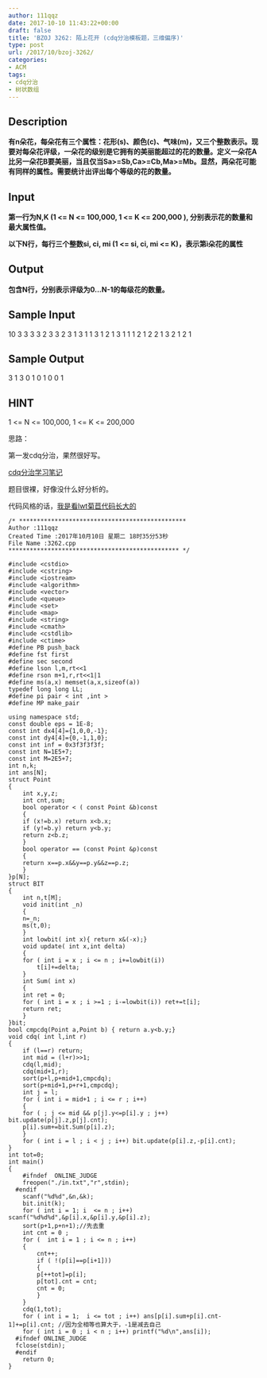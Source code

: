 ```yaml
---
author: 111qqz
date: 2017-10-10 11:43:22+00:00
draft: false
title: 'BZOJ 3262: 陌上花开 (cdq分治模板题，三维偏序)'
type: post
url: /2017/10/bzoj-3262/
categories:
- ACM
tags:
- cdq分治
- 树状数组
---
```








## Description







**有n朵花，每朵花有三个属性：花形(s)、颜色(c)、气味(m)，又三个整数表示。现要对每朵花评级，一朵花的级别是它拥有的美丽能超过的花的数量。定义一朵花A比另一朵花B要美丽，当且仅当Sa>=Sb,Ca>=Cb,Ma>=Mb。显然，两朵花可能有同样的属性。需要统计出评出每个等级的花的数量。**








## Input








**第一行为N,K (1 <= N <= 100,000, 1 <= K <= 200,000 ), 分别表示花的数量和最大属性值。**




**以下N行，每行三个整数si, ci, mi (1 <= si, ci, mi <= K)，表示第i朵花的属性**








## Output








**包含N行，分别表示评级为0...N-1的每级花的数量。**








## Sample Input





10 3
3 3 3
2 3 3
2 3 1
3 1 1
3 1 2
1 3 1
1 1 2
1 2 2
1 3 2
1 2 1






## Sample Output





3
1
3
0
1
0
1
0
0
1






## HINT







1 <= N <= 100,000, 1 <= K <= 200,000







思路：

第一发cdq分治，果然很好写。

[cdq分治学习笔记](https://111qqz.com/wordpress/2017/10/cdq%E5%88%86%E6%B2%BB%E5%AD%A6%E4%B9%A0%E7%AC%94%E8%AE%B0/)

题目很裸，好像没什么好分析的。

代码风格的话，[我是看lwt菊苣代码长大的](http://blog.csdn.net/lwt36/article/details/50625051)


    
    /* ***********************************************
    Author :111qqz
    Created Time :2017年10月10日 星期二 18时35分53秒
    File Name :3262.cpp
    ************************************************ */
    
    #include <cstdio>
    #include <cstring>
    #include <iostream>
    #include <algorithm>
    #include <vector>
    #include <queue>
    #include <set>
    #include <map>
    #include <string>
    #include <cmath>
    #include <cstdlib>
    #include <ctime>
    #define PB push_back
    #define fst first
    #define sec second
    #define lson l,m,rt<<1
    #define rson m+1,r,rt<<1|1
    #define ms(a,x) memset(a,x,sizeof(a))
    typedef long long LL;
    #define pi pair < int ,int >
    #define MP make_pair
    
    using namespace std;
    const double eps = 1E-8;
    const int dx4[4]={1,0,0,-1};
    const int dy4[4]={0,-1,1,0};
    const int inf = 0x3f3f3f3f;
    const int N=1E5+7;
    const int M=2E5+7;
    int n,k;
    int ans[N];
    struct Point
    {
        int x,y,z;
        int cnt,sum;
        bool operator < ( const Point &b)const
        {
        if (x!=b.x) return x<b.x;
        if (y!=b.y) return y<b.y;
        return z<b.z;
        }
        bool operator == (const Point &p)const
        {
        return x==p.x&&y==p.y&&z==p.z;
        }
    }p[N];
    struct BIT
    {
        int n,t[M];
        void init(int _n)
        {
        n=_n;
        ms(t,0);
        }
        int lowbit( int x){ return x&(-x);}
        void update( int x,int delta)
        {
        for ( int i = x ; i <= n ; i+=lowbit(i))
            t[i]+=delta;
        }
        int Sum( int x)
        {
        int ret = 0;
        for ( int i = x ; i >=1 ; i-=lowbit(i)) ret+=t[i];
        return ret;
        }
    }bit;
    bool cmpcdq(Point a,Point b) { return a.y<b.y;}
    void cdq( int l,int r)
    {
        if (l==r) return;
        int mid = (l+r)>>1;
        cdq(l,mid);
        cdq(mid+1,r);
        sort(p+l,p+mid+1,cmpcdq);
        sort(p+mid+1,p+r+1,cmpcdq);
        int j = l;
        for ( int i = mid+1 ; i <= r ; i++)
        {
        for ( ; j <= mid && p[j].y<=p[i].y ; j++) bit.update(p[j].z,p[j].cnt);
        p[i].sum+=bit.Sum(p[i].z);
        }
        for ( int i = l ; i < j ; i++) bit.update(p[i].z,-p[i].cnt);
    }
    int tot=0;
    int main()
    {
        #ifndef  ONLINE_JUDGE 
        freopen("./in.txt","r",stdin);
      #endif
        scanf("%d%d",&n,&k);
        bit.init(k);
        for ( int i = 1; i  <= n ; i++) scanf("%d%d%d",&p[i].x,&p[i].y,&p[i].z);
        sort(p+1,p+n+1);//先去重
        int cnt = 0 ;
        for (  int i = 1 ; i <= n ; i++)
        {
            cnt++;
            if ( !(p[i]==p[i+1]))
            {
            p[++tot]=p[i];
            p[tot].cnt = cnt;
            cnt = 0;
            }
        }
        cdq(1,tot);
        for ( int i = 1;  i <= tot ; i++) ans[p[i].sum+p[i].cnt-1]+=p[i].cnt; //因为全相等也算大于，-1是减去自己
        for ( int i = 0 ; i < n ; i++) printf("%d\n",ans[i]);
      #ifndef ONLINE_JUDGE  
      fclose(stdin);
      #endif
        return 0;
    }
    







